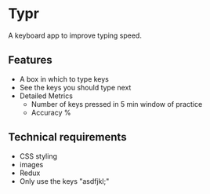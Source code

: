 # Typr

A keyboard app to improve typing speed.

## Features

- A box in which to type keys
- See the keys you should type next
- Detailed Metrics
  - Number of keys pressed in 5 min window of practice
  - Accuracy %

## Technical requirements

- CSS styling
- images
- Redux
- Only use the keys "asdfjkl;"
